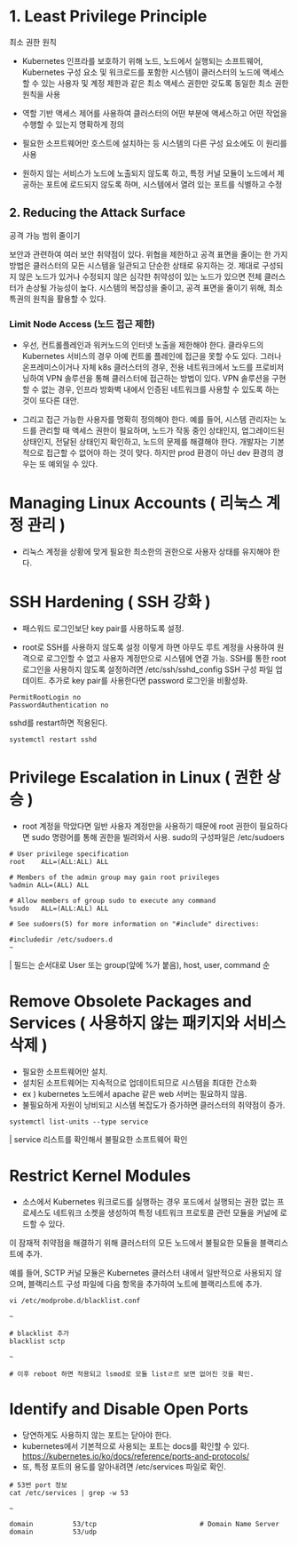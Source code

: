 # 1. Least Privilege Principle
최소 권한 원칙

- Kubernetes 인프라를 보호하기 위해 노드, 노드에서 실행되는 소프트웨어, 
  Kubernetes 구성 요소 및 워크로드를 포함한 시스템이 
  클러스터의 노드에 액세스할 수 있는 
  사용자 및 계정 제한과 같은 최소 액세스 권한만 갖도록 
  동일한 최소 권한 원칙을 사용

- 역할 기반 액세스 제어를 사용하여 
  클러스터의 어떤 부분에 액세스하고 
  어떤 작업을 수행할 수 있는지 명확하게 정의

- 필요한 소프트웨어만 호스트에 설치하는 등 시스템의 다른 구성 요소에도 이 원리를 사용

- 원하지 않는 서비스가 노드에 노출되지 않도록 하고, 
  특정 커널 모듈이 노드에서 제공하는 포트에 로드되지 않도록 하며, 
  시스템에서 열려 있는 포트를 식별하고 수정

## 2. Reducing the Attack Surface
공격 가능 범위 줄이기

보안과 관련하여 여러 보안 취약점이 있다.
위협을 제한하고 공격 표면을 줄이는 한 가지 방법은 클러스터의 모든 시스템을 일관되고 단순한 상태로 유지하는 것.
제대로 구성되지 않은 노드가 있거나 수정되지 않은 심각한 취약성이 있는 노드가 있으면 전체 클러스터가 손상될 가능성이 높다.
시스템의 복잡성을 줄이고, 공격 표면을 줄이기 위해, 최소 특권의 원칙을 활용할 수 있다.

 ### Limit Node Access (노드 접근 제한)
- 우선, 컨트롤플레인과 워커노드의 인터넷 노출을 제한해야 한다.
 클라우드의 Kubernetes 서비스의 경우 아예 컨트롤 플레인에 접근을 못할 수도 있다.
 그러나 온프레미스이거나 자체 k8s 클러스터의 경우, 
 전용 네트워크에서 노드를 프로비저닝하여 VPN 솔루션을 통해 클러스터에 접근하는 방법이 있다.
 VPN 솔루션을 구현할 수 없는 경우, 
 인프라 방화벽 내에서 인증된 네트워크를 사용할 수 있도록 하는 것이 또다른 대안.

- 그리고 접근 가능한 사용자를 명확히 정의해야 한다.
 예를 들어, 시스템 관리자는 노드를 관리할 때 액세스 권한이 필요하며, 
 노드가 작동 중인 상태인지, 업그레이드된 상태인지, 전달된 상태인지 확인하고, 노드의 문제를 해결해야 한다.
 개발자는 기본적으로 접근할 수 없어야 하는 것이 맞다.
 하지만 prod 환경이 아닌 dev 환경의 경우는 또 예외일 수 있다.

# Managing Linux Accounts ( 리눅스 계정 관리 )
- 리눅스 계정을 상황에 맞게 필요한 최소한의 권한으로 사용자 상태를 유지해야 한다.

# SSH Hardening ( SSH 강화 )
- 패스워드 로그인보단 key pair를 사용하도록 설정.

- root로 SSH를 사용하지 않도록 설정
 이렇게 하면 아무도 루트 계정을 사용하여 원격으로 로그인할 수 없고
 사용자 계정만으로 시스템에 연결 가능.
 SSH를 통한 root 로그인을 사용하지 않도록 설정하려면 
 /etc/ssh/sshd_config  SSH 구성 파일 업데이트. 
 추가로 key pair를 사용한다면 password 로그인을 비활성화.
 ```
 PermitRootLogin no
 PasswordAuthentication no
 ```
 sshd를 restart하면 적용된다.
 ```
 systemctl restart sshd
 ```

# Privilege Escalation in Linux ( 권한 상승 )
- root 계정을 막았다면 일반 사용자 계정만을 사용하기 때문에
 root 권한이 필요하다면 sudo 명령어를 통해 권한을 빌려와서 사용.
 sudo의 구성파일은 /etc/sudoers
 
```
# User privilege specification
root    ALL=(ALL:ALL) ALL

# Members of the admin group may gain root privileges
%admin ALL=(ALL) ALL

# Allow members of group sudo to execute any command
%sudo   ALL=(ALL:ALL) ALL

# See sudoers(5) for more information on "#include" directives:

#includedir /etc/sudoers.d
~
```
| 필드는 순서대로 User 또는 group(앞에 %가 붙음), host, user, command 순


# Remove Obsolete Packages and Services ( 사용하지 않는 패키지와 서비스 삭제 )
- 필요한 소프트웨어만 설치. 
- 설치된 소프트웨어는 지속적으로 업데이트되므로 시스템을 최대한 간소화
- ex ) kubernetes 노드에서 apache 같은 web 서버는 필요하지 않음.
- 불필요하게 자원이 낭비되고 시스템 복잡도가 증가하면 클러스터의 취약점이 증가.
```
systemctl list-units --type service
```
| service 리스트를 확인해서 불필요한 소프트웨어 확인


# Restrict Kernel Modules 
- 소스에서 Kubernetes 워크로드를 실행하는 경우 포드에서 실행되는 권한 없는 프로세스도 
 네트워크 소켓을 생성하여 특정 네트워크 프로토콜 관련 모듈을 커널에 로드할 수 있다.

 이 잠재적 취약점을 해결하기 위해 클러스터의 모든 노드에서 불필요한 모듈을 블랙리스트에 추가.

 예를 들어, SCTP 커널 모듈은 Kubernetes 클러스터 내에서 일반적으로 사용되지 않으며, 
 블랙리스트 구성 파일에 다음 항목을 추가하여 노트에 블랙리스트에 추가.
 ```
 vi /etc/modprobe.d/blacklist.conf

 ~

 # blacklist 추가
 blacklist sctp

 ~

 # 이후 reboot 하면 적용되고 lsmod로 모듈 listㄹ르 보면 없어진 것을 확인.

 ```

# Identify and Disable Open Ports
- 당연하게도 사용하지 않는 포트는 닫아야 한다.
- kubernetes에서 기본적으로 사용되는 포트는 docs를 확인할 수 있다. https://kubernetes.io/ko/docs/reference/ports-and-protocols/
- 또, 특정 포트의 용도를 알아내려면 /etc/services 파일로 확인.
```
# 53번 port 정보
cat /etc/services | grep -w 53

~

domain          53/tcp                          # Domain Name Server
domain          53/udp
```


